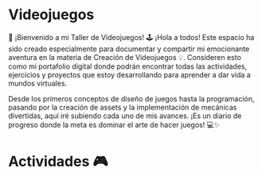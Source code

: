 # Videojuegos

🚀 ¡Bienvenido a mi Taller de Videojuegos! 🕹️
¡Hola a todos! Este espacio ha sido creado especialmente para documentar y compartir mi emocionante aventura en la materia de Creación de Videojuegos 💡. Consideren esto como mi portafolio digital donde podrán encontrar todas las actividades, ejercicios y proyectos que estoy desarrollando para aprender a dar vida a mundos virtuales.

Desde los primeros conceptos de diseño de juegos hasta la programación, pasando por la creación de assets y la implementación de mecánicas divertidas, aquí iré subiendo cada uno de mis avances. ¡Es un diario de progreso donde la meta es dominar el arte de hacer juegos! 💻✨

# Actividades 🎮 



